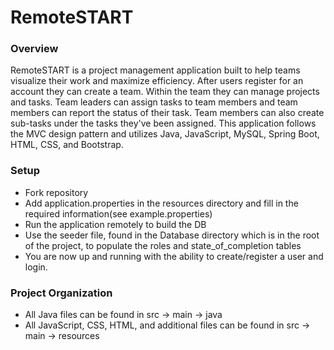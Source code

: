 # RemoteSTART

### Overview
RemoteSTART is a project management application built to help teams visualize their work and maximize efficiency. After users register for an account they can create a team. Within the team they can manage projects and tasks. Team leaders can assign tasks to team members and team members can report the status of their task. Team members can also create sub-tasks under the tasks they've been assigned. This application follows the MVC design pattern and utilizes Java, JavaScript, MySQL, Spring Boot, HTML, CSS, and Bootstrap.

### Setup
- Fork repository 
- Add application.properties in the resources directory and fill in the required information(see example.properties)
- Run the application remotely to build the DB
- Use the seeder file, found in the Database directory which is in the root of the project, to populate the roles and state_of_completion tables
- You are now up and running with the ability to create/register a user and login.

### Project Organization 
- All Java files can be found in src -> main -> java
- All JavaScript, CSS, HTML, and additional files can be found in src -> main -> resources
